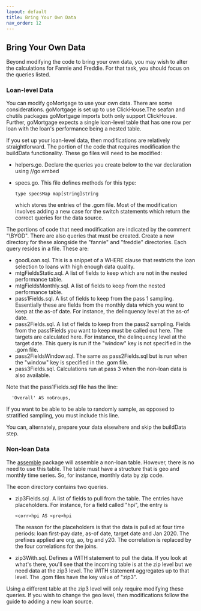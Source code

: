 ```yaml
---
layout: default
title: Bring Your Own Data
nav_order: 12
---
```


## Bring Your Own Data

Beyond modifying the code to bring your own data, you may wish to alter the calculations for Fannie and Freddie.
For that task, you should focus on the queries listed.

### Loan-level Data
You can modify goMortgage to use your own data. There are some considerations.
goMortgage is set up to use ClickHouse.The seafan and chutils packages goMortgage imports both only support ClickHouse.
Further, goMortgage expects a single loan-level table that has one row per loan with the loan's performance
being a nested table.  

If you set up your loan-level data, then modifications are relatively straightforward. The portion of the
code that requires modification the buildData functionality.  These go files will need to be modified:

- helpers.go. Declare the queries you create below to the var declaration using //go:embed
- specs.go. This file defines methods for this type:

      type specsMap map[string]string

  which stores the entries of the .gom file. Most of the modification involves adding a new case for the
switch statements which return the correct queries for the data source.

The portions of code that need modification are indicated by the comment "\\BYOD".  There are also queries that must
be created.  Create a new directory for these alongside the "fannie" and "freddie" directories.  Each query resides
in a file.  These are:

- goodLoan.sql. This is a snippet of a WHERE clause that restricts the loan selection to loans with high enough
data quality.
- mtgFieldsStatic.sql. A list of fields to keep which are not in the nested performance table.
- mtgFieldsMonthly.sql. A list of fields to keep from the nested performance table.
- pass1Fields.sql. A list of fields to keep from the pass 1 sampling. Essentially these are fields from the
monthly data which you want to keep at the as-of date.  For instance, the delinquency level at the as-of date.
- pass2Fields.sql. A list of fields to keep from the pass2 sampling. Fields from the pass1Fields you want to keep
must be called out here. The targets are calculated here. For instance, the delinquency level at the target date.
This query is run if the "window" key is not specified in the .gom file.
- pass2FieldsWindow.sql. The same as pass2Fields.sql but is run when the "window" key is specified in the .gom file.
- pass3Fields.sql. Calculations run at pass 3 when the non-loan data is also available.

Note that the pass1Fields.sql file has the line:

      'Overall' AS noGroups,

If you want to be able to be able to randomly sample, as opposed to stratified sampling, you must include this
line.

You can, alternately, prepare your data elsewhere and skip the buildData step. 

### Non-loan Data

The 
<a href="https://pkg.go.dev/github.com/invertedv/assemble" target="_blank" rel="noopener noreferrer" >assemble</a>
package will assemble a non-loan table.
However, there is no need to use this table. The table must have a structure that is geo and monthly time series.
So, for instance, monthly data by zip code.

The econ directory contains two queries.

- zip3Fields.sql. A list of fields to pull from the table.  The entries have placeholders. For instance, for a 
field called "hpi", the entry is
 
      <corr>hpi AS <pre>hpi

  The reason for the placeholders is that the data is pulled at four time periods: loan first-pay date, as-of date,
target date and Jan 2020. The prefixes applied are org, ao, trg and y20. The correlation is replaced by the four
correlations for the joins. 
- zip3With.sql. Defines a WITH statement to pull the data.  If you look at what's there, you'll see that the
incoming table is at the zip level but we need data at the zip3 level. The WITH statement aggregates up to that
level. The .gom files have the key value of "zip3". 
 
Using a different table at the zip3 level will only require modifying these queries.  If you wish to change the
geo level, then modifications follow the guide to adding a new loan source.



